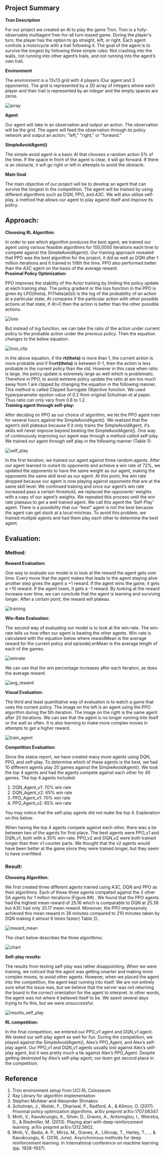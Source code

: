 ## **Project Summary**

**Tron Description**

For our project we created an AI to play the game Tron. Tron is a fully-observable multiagent free-for-all turn-based game. During the player's turn, the player has the option to go straight, left, or right. Each agent controls a motorcycle with a trail following it. The goal of the agent is to survive the longest by following three simple rules: Not crashing into the walls, not running into other agent’s trails, and not running into the agent’s own trail.

  

**Environment**

The environment is a 13x13 grid with 4 players (Our agent and 3 opponents). The grid is represented by a 2D array of integers where each player and their trail is represented by an integer and the empty spaces are zeros.

![array](./images2/11.PNG)


**Agent**

Our agent will take in an observation and output an action. The observation will be the grid. The agent will feed the observation through its policy network and output an action; "left," "right," or "forward."

  

**SimpleAvoidAgent()**

The simple avoid agent is a basic AI that chooses a random action 5% of the time. If the space in front of the agent is clear, it will go forward. If there is an obstacle, it will go right or left in attempts to avoid the obstacle.

  

**Main Goal**

The main objective of our project will be to develop an agent that can survive the longest in the competition. The agent will be trained by using different algorithms such as DQN, PPO, and A3C. We will also utilize self-play, a method that allows our agent to play against itself and improve its policy.			
					
## Approach:					
**Choosing RL Algorithm:**

In order to see which algorithm produces the best agent, we trained our agent using various feasible algorithms for 100,0000 iterations each time to compete against the SimpleAvoidAgent().  Our training approach revealed that PPO was the best algorithm for the project, it did as well as DQN after 1 million iterations and it trained in 1/6th the time. PPO also performed better than the A3C agent on the basis of the average reward.					
**Proximal Policy Optimization:**

PPO improves the stability of the Actor training by limiting the policy update at each training step.
The policy gradient or the loss function in the PPO is given by LPG(theta), PiTheta(at|st) is the log of the probability of an action at a particular state, At compares if the particular action with other possible actions at that state, if At>0 then the action is better than the other possible actions.

![loss](./images2/1.PNG)

But instead of log function, we can take the ratio of the action under current policy to the probable action under the previous policy. Then the equation changes to the below equation.

![loss_clip](./images2/2.PNG)	                                                         
						
In the above equation, if the ​**rt(theta)**​ is more than 1, the current action is more probable and if the **​rt(theta)**​ is between 0-1, then the action is less probable in the current policy than the old. However in this case when ratio is large, the policy update is extremely large as well which is problematic. 					
Therefore in PPO, to avoid extreme policy update the ratio at are too much away from 1 are clipped by changing the equation in the following manner. This method is called Clipped Surrogate Objective function. 
We used hyperparameter epsilon value of 0.2 from original Schulman et al paper. Thus ratio can only vary from 0.8 to 1.2.  		 	 	 								
**Training agent through self-play:**

After deciding on PPO as our choice of algorithm, we let the PPO agent train for several hours against the SimpleAvoidAgent(). We realized that the agent’s skill plateaus because if it only trains the SimpleAvoidAgent, it’s skills will never improve beyond beating the SimpleAvoidAgent(). One way of continuously improving our agent was through a method called self-play. We trained our agent through self play in the following manner (Table 1): 

![self_play](./images2/3.PNG)	 			

		 						
In the first iteration, we trained our agent against three random agents. After our agent learned to outwit its opponents and achieve a win rate of 72%, we updated the opponents to have the same weight as our agent, making the opponents the same skill level as our agent. At this point, the win rate dropped because our agent is now playing against opponents that are at the same skill level. We continued training and once our agent’s win rate increased pass a certain threshold, we replaced the opponents’ weights with a copy of our agent’s weights. We repeated this process until the win rate plateaus to get a well trained agent. We call this agent the ‘Self-Play’ agent. There is a possibility that our “best” agent is not the best because the agent can get stuck at a local min/max. To avoid this problem, we trained multiple agents and had them play each other to determine the best agent. 

## Evaluation:	
### Method:				
**Reward Evaluation:**

One way to evaluate our model is to look at the reward the agent gets over time. Every move that the agent makes that leads to the agent staying alive another step gives the agent a +1 reward. If the agent wins the game, it gets a +10 reward. If the agent loses, it gets a -1 reward. By looking at the reward increase over time, we can conclude that the agent is learning and surviving longer. After a certain point, the reward will plateau. 	


![training](./images2/4.PNG)	 
								
**Win-Rate Evaluation:**

The second way of evaluating our model is to look at the win-rate. The win-rate tells us how often our agent is beating the other agents. Win-rate is calculated with the equation below where rewardMean is the average reward for the current policy and episodeLenMean is the average length of each of the games.

![winrate](./images2/5.PNG)	 	


We can see that the win percentage increases after each iteration, as does the average reward.


![avg_reward](./images2/6.PNG)	 
									


**Visual Evaluation:**

The third and least quantitative way of evaluation is to watch a game that uses the current policy. The image on the left is an agent using the PPO algorithm during the 5th iteration. The image on the right is the same agent after 20 iterations. We can see that the agent is no longer running into itself or the wall as often. It is also learning to make more complex moves in attempts to get a higher reward.

![train_agent](./images2/7.PNG)	 

 
**Competition Evaluation:**

Since the status report, we have created many more agents using DQN, PPO, and self-play. To determine which of these agents is the best, we had 10 different agents play 20 games against the SimpleAvoidAgent(). We took the top 4 agents and had the agents compete against each other for 40 games. The top 4 agents included:


1. DQN_Agent_v1: 70% win rate
2. DQN_Agent_v2: 65% win rate
3. PPO_Agent_v1: 70% win rate
4. PPO_Agent_v2: 65% win rate


You may notice that the self-play agents did not make the top 4. Explanation on this below.

When having the top 4 agents compete against each other, there was a tie between two of the agents for first place. The best agents were PPO_v1 and DQN_v1, both with a 30% win-rate. PPO_v2 and DQN_v2 were both trained longer than their v1 counter parts. We thought that the v2 agents would have been better at the game since they were trained longer, but they seem to have overfitted.

### Result:
**Choosing Algorithm:**

We first created three different agents trained using A3C, DQN and PPO as their algorithms. Each of these three agents competed against the 3 other SA agents for 1 million iterations (Figure ##) . We found that the PPO agents had the highest mean reward of 25.16 which is comparable to DQN at 25.38 but A3C had only 20.17 mean reward. Moreover, the PPO impressively achieved this mean reward in 36 minutes compared to 210 minutes taken by DQN making it almost 6 times faster( Table 2).

![reward_mean](./images2/8.PNG)


The chart below describes the three algorithms:


![chart](./images2/9.PNG)
	 

**Self-play results:**

The results from testing self-play was rather disappointing. When we were training, we noticed that the agent was getting smarter and making more complex moves, to avoid other agents. However, when we placed the agent into the competition, the agent kept running into itself. We are not entirely sure what the issue was, but we believe that the server was not returning the board in the correct orientation for the agent to interpret. In other words, the agent was not where it believed itself to be. We spent several days trying to fix this, but we were unsuccessful.

![results_self_play](./images2/10.PNG)

**RL competition:**

In the final competition, we entered our PPO_v1 agent and DQN_v1 agent. We tested our self-play agent as well for fun. During the competition, we played against the SimpleAvoidAgent(), Alex’s PPO_Agent, and Alex’s self-play agent. Our PPO_v1 and DQN_v1 agents usually lost against Alex’s self-play agent, but it was pretty much a tie against Alex’s PPO_Agent. Despite getting destroyed by Alex’s self-play agent, our team got second place in the competition. 


									
## Reference					
1. Tron environment setup from UCI RL Colosseum						
2. Ray Library for algorithm implementation							
3. Stephen McAleer and Alexander Shmakov 
4. Schulman, J., Wolski, F., Dhariwal, P., Radford, A., & Klimov, O. (2017). Proximal policy optimization algorithms. arXiv preprint arXiv:1707.06347.
5. Mnih, V., Kavukcuoglu, K., Silver, D., Graves, A., Antonoglou, I., Wierstra, D., & Riedmiller, M. (2013). Playing atari with deep reinforcement learning. arXiv preprint arXiv:1312.5602.
6. Mnih, V., Badia, A. P., Mirza, M., Graves, A., Lillicrap, T., Harley, T., ... & Kavukcuoglu, K. (2016, June). Asynchronous methods for deep reinforcement learning. In International conference on machine learning (pp. 1928-1937).
